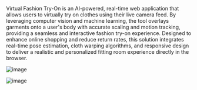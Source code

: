 Virtual Fashion Try-On is an AI-powered, real-time web application that allows users to virtually try on clothes using their live camera feed. By leveraging computer vision and machine learning, the tool overlays garments onto a user's body with accurate scaling and motion tracking, providing a seamless and interactive fashion try-on experience. Designed to enhance online shopping and reduce return rates, this solution integrates real-time pose estimation, cloth warping algorithms, and responsive design to deliver a realistic and personalized fitting room experience directly in the browser.

![image](https://github.com/user-attachments/assets/92aaffb7-ba9d-49c9-bddc-0fd0f9243d19)

![image](https://github.com/user-attachments/assets/06c873ab-4dff-4f18-b880-08a56bb67b71)
